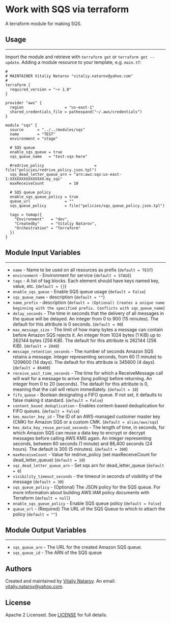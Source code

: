 # Work with SQS via terraform

A terraform module for making SQS.


## Usage
----------------------
Import the module and retrieve with ```terraform get``` or ```terraform get --update```. Adding a module resource to your template, e.g. `main.tf`:

```
#
# MAINTAINER Vitaliy Natarov "vitaliy.natarov@yahoo.com"
#
terraform {
  required_version = "~> 1.0"
}

provider "aws" {
  region                  = "us-east-1"
  shared_credentials_file = pathexpand("~/.aws/credentials")
}

module "sqs" {
  source      = "../../modules/sqs"
  name        = "TEST"
  environment = "stage"

  # SQS queue
  enable_sqs_queue = true
  sqs_queue_name   = "test-sqs-here"

  #redrive_policy                      = file("policies/redrive_policy.json.tpl")
  sqs_dead_letter_queue_arn = "arn:aws:sqs:us-east-1:XXXXXXXXXXXXXXX:my_sqs"
  maxReceiveCount           = 10

  # SQS queue policy
  enable_sqs_queue_policy = true
  queue_url               = ""
  sqs_queue_policy        = file("policies/sqs_queue_policy.json.tpl")

  tags = tomap({
    "Environment"   = "dev",
    "Createdby"     = "Vitaliy Natarov",
    "Orchestration" = "Terraform"
  })
}
```

## Module Input Variables
----------------------
- `name` - Name to be used on all resources as prefix (`default = TEST`)
- `environment` - Environment for service (`default = STAGE`)
- `tags` - A list of tag blocks. Each element should have keys named key, value, etc. (`default = {}`)
- `enable_sqs_queue` - Enable SQS queue usage (`default = False`)
- `sqs_queue_name` - description (`default = ""`)
- `name_prefix` - description (`default = (Optional) Creates a unique name beginning with the specified prefix. Conflicts with sqs_queue_name`)
- `delay_seconds` - The time in seconds that the delivery of all messages in the queue will be delayed. An integer from 0 to 900 (15 minutes). The default for this attribute is 0 seconds. (`default = 90`)
- `max_message_size` - The limit of how many bytes a message can contain before Amazon SQS rejects it. An integer from 1024 bytes (1 KiB) up to 262144 bytes (256 KiB). The default for this attribute is 262144 (256 KiB). (`default = 2048`)
- `message_retention_seconds` - The number of seconds Amazon SQS retains a message. Integer representing seconds, from 60 (1 minute) to 1209600 (14 days). The default for this attribute is 345600 (4 days). (`default = 86400`)
- `receive_wait_time_seconds` - The time for which a ReceiveMessage call will wait for a message to arrive (long polling) before returning. An integer from 0 to 20 (seconds). The default for this attribute is 0, meaning that the call will return immediately. (`default = 10`)
- `fifo_queue` - Boolean designating a FIFO queue. If not set, it defaults to false making it standard. (`default = False`)
- `content_based_deduplication` - Enables content-based deduplication for FIFO queues. (`default = False`)
- `kms_master_key_id` - The ID of an AWS-managed customer master key (CMK) for Amazon SQS or a custom CMK. (`default = alias/aws/sqs`)
- `kms_data_key_reuse_period_seconds` - The length of time, in seconds, for which Amazon SQS can reuse a data key to encrypt or decrypt messages before calling AWS KMS again. An integer representing seconds, between 60 seconds (1 minute) and 86,400 seconds (24 hours). The default is 300 (5 minutes). (`default = 300`)
- `maxReceiveCount` - Value for redrive_policy (set maxReceiveCount for dead_letter_queue) (`default = 10`)
- `sqs_dead_letter_queue_arn` - Set sqs arn for dead_letter_queue (`default = 0`)
- `visibility_timeout_seconds` - the timeout in seconds of visibility of the message (`default = 30`)
- `sqs_queue_policy` - (Optional) The JSON policy for the SQS queue. For more information about building AWS IAM policy documents with Terraform (`default = null`)
- `enable_sqs_queue_policy` - Enable SQS queue policy (`default = False`)
- `queue_url` - (Required) The URL of the SQS Queue to which to attach the policy (`default = ""`)

## Module Output Variables
----------------------
- `sqs_queue_arn` - The URL for the created Amazon SQS queue.
- `sqs_queue_id` - The ARN of the SQS queue


## Authors

Created and maintained by [Vitaliy Natarov](https://github.com/SebastianUA). An email: [vitaliy.natarov@yahoo.com](vitaliy.natarov@yahoo.com).

## License

Apache 2 Licensed. See [LICENSE](https://github.com/SebastianUA/terraform/blob/master/LICENSE) for full details.

